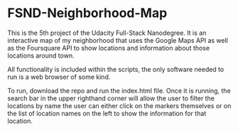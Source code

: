 # FSND-Neighborhood-Map

This is the 5th project of the Udacity Full-Stack Nanodegree. It is an interactive map of my neighborhood that uses the Google Maps API as well as the Foursquare API to show locations and information about those locations around town.

All functionality is included within the scripts, the only software needed to run is a web browser of some kind. 

To run, download the repo and run the index.html file. 
Once it is running, the search bar in the upper righthand corner will allow the user to filter the locations by name
the user can either click on the markers themselves or on the list of location names on the left to show the information for that location.
